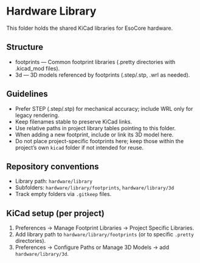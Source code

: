 # Hardware Library

This folder holds the shared KiCad libraries for EsoCore hardware.

## Structure

- footprints — Common footprint libraries (.pretty directories with .kicad_mod files).
- 3d — 3D models referenced by footprints (.step/.stp, .wrl as needed).

## Guidelines

- Prefer STEP (.step/.stp) for mechanical accuracy; include WRL only for legacy rendering.
- Keep filenames stable to preserve KiCad links.
- Use relative paths in project library tables pointing to this folder.
- When adding a new footprint, include or link its 3D model here.
- Do not place project-specific footprints here; keep those within the project’s own `kicad` folder if not intended for reuse.

## Repository conventions

- Library path: `hardware/library`
- Subfolders: `hardware/library/footprints`, `hardware/library/3d`
- Track empty folders via `.gitkeep` files.

## KiCad setup (per project)

1. Preferences → Manage Footprint Libraries → Project Specific Libraries.
2. Add library path to `hardware/library/footprints` (or to specific `.pretty` directories).
3. Preferences → Configure Paths or Manage 3D Models → add `hardware/library/3d`.
